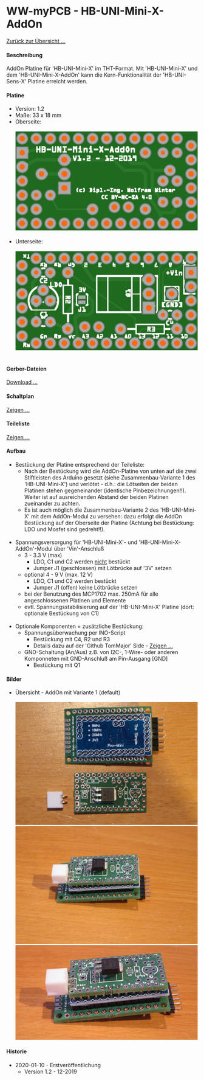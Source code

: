 # WW-myPCB - HB-UNI-Mini-X-AddOn

[Zurück zur Übersicht ...](../README.md)

#### Beschreibung

AddOn Platine für 'HB-UNI-Mini-X' im THT-Format. Mit 'HB-UNI-Mini-X' und dem 'HB-UNI-Mini-X-AddOn' kann die Kern-Funktionalität der 'HB-UNI-Sens-X' Platine erreicht werden.

#### Platine
- Version: 1.2
- Maße: 33 x 18 mm
- Oberseite:
  <br><br>
![WW-myPCB - HB-UNI-Mini-X-AddOn - Top](./img/PCB_HB-UNI-Mini-X-AddOn_1.2_Top.jpg "HB-UNI-Mini-X-AddOn - Top")
<br><br>
- Unterseite:
  <br><br>
![WW-myPCB - HB-UNI-Mini-X-AddOn - Bottom](./img/PCB_HB-UNI-Mini-X-AddOn_1.2_Bottom.jpg "HB-UNI-Mini-X-AddOn - Bottom")
<br><br>

#### Gerber-Dateien
[Download ...](./bin/Gerber_HB-UNI-Mini-X-AddOn_1.2.zip)

#### Schaltplan
[Zeigen ...](./bin/HB-UNI-Mini-X-AddOn_1.2.pdf)

#### Teileliste
[Zeigen ...](./bin/HB-UNI-Mini-X-AddOn_1.2_Teileliste.txt)

#### Aufbau
- Bestückung der Platine entsprechend der Teileliste:
  - Nach der Bestückung wird die AddOn-Platine von unten auf die zwei Stiftleisten des Arduino gesetzt (siehe Zusammenbau-Variante 1 des 'HB-UNI-Mini-X') und verlötet - d.h.: die Lötseiten der beiden Platinen stehen gegeneinander (identische Pinbezeichnungen!!). Weiter ist auf ausreichenden Abstand der beiden Platinen zueinander zu achten.
  - Es ist auch möglich die Zusammenbau-Variante 2 des 'HB-UNI-Mini-X' mit dem AddOn-Modul zu versehen: dazu erfolgt die AddOn Bestückung auf der Oberseite der Platine (Achtung bei Bestückung: LDO und Mosfet sind gedreht!!).
<br><br>
- Spannungsversorgung für 'HB-UNI-Mini-X'- und 'HB-UNI-Mini-X-AddOn'-Modul über 'Vin'-Anschluß
  - 3 - 3.3 V (max)
    - LDO, C1 und C2 werden <u>nicht</u> bestückt
    - Jumper J1 (geschlossen) mit Lötbrücke auf '3V' setzen
  - optional 4 - 9 V (max. 12 V)
    - LDO, C1 und C2 werden bestückt
    - Jumper J1 (offen) keine Lötbrücke setzen
  - bei der Benutzung des MCP1702 max. 250mA für alle angeschlossenen Platinen und Elemente
  - evtl. Spannungsstabilisierung auf der 'HB-UNI-Mini-X' Platine (dort: optionale Bestückung von C1)
<br><br>
- Optionale Komponenten = zusätzliche Bestückung:
  - Spannungsüberwachung per INO-Script
    - Bestückung mit C4, R2 und R3
    - Details dazu auf der 'Github TomMajor' Side - [Zeigen ...](https://github.com/TomMajor/SmartHome/tree/master/HB-UNI-Sensor1#messung-der-batteriespannung)
  - GND-Schaltung (An/Aus) z.B. von I2C-, 1-Wire- oder anderen Komponneten mit GND-Anschluß am Pin-Ausgang [GND]
    - Bestückung mit Q1

#### Bilder
- Übersicht - AddOn mit Variante 1 (default)<br><br>
![WW-myPCB - HB-UNI-Mini-X-AddOn - Variante 1](./img/PCB_HB-UNI-Mini-X-AddOn_1_01.jpg "HB-UNI-Mini-X-AddOn - Variante 1")
![WW-myPCB - HB-UNI-Mini-X-AddOn - Variante 1](./img/PCB_HB-UNI-Mini-X-AddOn_1_02.jpg "HB-UNI-Mini-X-AddOn - Variante 1")
![WW-myPCB - HB-UNI-Mini-X-AddOn - Variante 1](./img/PCB_HB-UNI-Mini-X-AddOn_1_03.jpg "HB-UNI-Mini-X-AddOn - Variante 1")

#### Historie
- 2020-01-10 - Erstveröffentlichung
  - Version 1.2 - 12-2019
